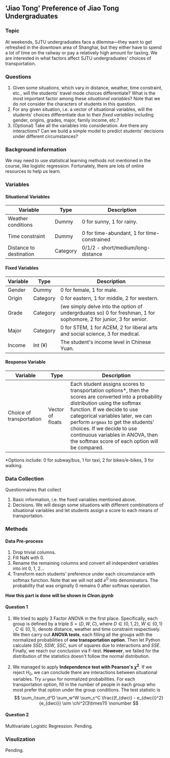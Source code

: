 ## 'Jiao Tong' Preference of Jiao Tong Undergraduates

### Topic

At weekends, SJTU undergraduates face a dilemma—they want to get refreshed in the downtown area of Shanghai, but they either have to spend a lot of time on the railway or pay a relatively high amount for taxiing. We are interested in what factors affect SJTU undergraduates' choices of transportation.

### Questions

1. Given some situations, which vary in distance, weather, time constraint, etc., will the students' travel mode choices differentiate? What is the most important factor among these *situational variables*? Note that we do not consider the characters of students in this question.
2. For any given situation, i.e. a vector of situational variables, will the students' choices differentiate due to their *fixed variables* including gender, origins, grades, major, family income, etc.?
3. (Optional) Take all the variables into consideration. Are there any interactions? Can we build a simple model to predict students' decisions under different circumstances?

### Background information

We may need to use statistical learning methods not mentioned in the course, like logistic regression. Fortunately, there are lots of online resources to help us learn.

### Variables

#### Situational Variables

| **Variable**            | **Type** | **Description**                             |
| ----------------------- | -------- | ------------------------------------------- |
| Weather conditions      | Dummy    | 0 for sunny, 1 for rainy.                   |
| Time constraint         | Dummy    | 0 for time-abundant, 1 for time-constrained |
| Distance to destination | Category | 0/1/2 - short/medium/long-distance          |

#### Fixed Variables

| **Variable** | **Type** | **Description**                                              |
| ------------ | -------- | ------------------------------------------------------------ |
| Gender       | Dummy    | 0 for female, 1 for male.                                    |
| Origin       | Category | 0 for eastern, 1 for middle, 2 for western.                  |
| Grade        | Category | (we simply delve into the option of undergrduates so) 0 for freshman, 1 for sophomore, 2 for junior, 3 for senior.                         |
| Major        | Category | 0 for STEM, 1 for ACEM, 2 for liberal arts and social science, 3 for medical. |
| Income       | Int (¥)  | The student's income level in Chinese Yuan.                  |

#### Response Variable

| **Variable**             | **Type**         | **Description**                                              |
| ------------------------ | ---------------- | ------------------------------------------------------------ |
| Choice of transportation | Vector of floats | Each student assigns scores to transportation options*, then the scores are converted into a probability distribution using the softmax function. If we decide to use categorical variables later, we can perform `argmax` to get the students' choices. If we decide to use continuous variables in ANOVA, then the softmax score of each option will be compared. |

*Options include: 0 for subway/bus, 1 for taxi, 2 for bikes/e-bikes, 3 for walking. 

### Data Collection

Questionnaires that collect

1. Basic information, i.e. the fixed variables mentioned above.
2. Decisions. We will design some situations with different combinations of situational variables and let students assign a score to each means of transportation.

### Methods 

#### Data Pre-process

1. Drop trivial columns.
2. Fill NaN with 0.
3. Rename the remaining columns and convert all independent variables into int 0, 1, 2...
4. Transform each students' preference under each circumstance with softmax function. Note that we will not add $e^0$ into denominators. The probability that was originally 0 remains 0 after softmax operation.
   
**How this part is done will be shown in _Clean.ipynb_**

#### Question 1

1. We tried to apply 3 Factor ANOVA in the first place. Specifically, each group is defined by a triple $S = (D, W, C)$, where $D \in \{0, 1, 2\}$,  $W \in \{0, 1\}$ , $C \in \{0, 1\}$, denote distance, weather and time constraint respectively. We then carry out **ANOVA tests**, each filling all the groups with the normalized probabilities of **one transportation option**. Then let Python calculate $SSD,\ SSW,\ SSC$, sum of squares due to interactions and $SSE$. Finally, we reach our conclusion via F-test. **However**, we failed for the distribution of the statistics doesn't follow the normal distribution.

2. We managed to apply **Independence test with Pearson's $\chi^2$**. If we reject $H_0$, we can conclude there are interactions between situational variables. Try `argmax` for normalized probabilities. For each transportation option, fill in the number of people in each group who most prefer that option under the group conditions. The test statistic is
   $$
   \sum_i\sum_d^D \sum_w^W \sum_c^C \frac{(f_{dwci} - e_{dwci})^2}{e_{dwci}} \sim \chi^2(3\times11)
   \nonumber
   $$


#### Question 2

Multivariate Logistic Regression. Pending.

### Visulization

Pending.